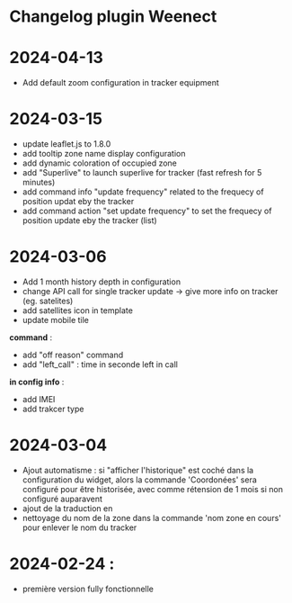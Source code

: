 # Changelog plugin Weenect

# 2024-04-13
* Add default zoom configuration in tracker equipment

# 2024-03-15
* update leaflet.js to 1.8.0
* add tooltip zone name display configuration 
* add dynamic coloration of occupied zone
* add "Superlive" to launch superlive for tracker (fast refresh for 5 minutes)
* add command info "update frequency" related to the frequecy of position updat eby the tracker
* add command action "set update frequency" to set the frequecy of position update eby the tracker (list)


# 2024-03-06
* Add 1 month history depth in configuration
* change API call for single tracker update -> give more info on tracker (eg. satelites)
* add satellites icon in template
* update mobile tile

__command__ :
* add "off reason" command
* add "left_call" : time in seconde left in call

__in config info__ :
* add IMEI
* add trakcer type

# 2024-03-04
* Ajout automatisme : si "afficher l'historique" est coché dans la configuration du widget, alors la commande 'Coordonées' sera configuré pour être historisée, avec comme rétension de 1 mois si non configuré auparavent
* ajout de la traduction en
* nettoyage du nom de la zone dans la commande 'nom zone en cours' pour enlever le nom du tracker

# 2024-02-24 : 
* première version fully fonctionnelle
